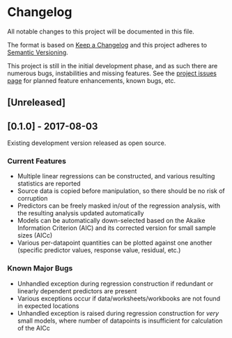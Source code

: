 # Changelog
All notable changes to this project will be documented in this file.

The format is based on [Keep a Changelog](http://keepachangelog.com/en/1.0.0/)
and this project adheres to [Semantic Versioning](http://semver.org/spec/v2.0.0.html).

This project is still in the initial development phase, and as such there are numerous
bugs, instabilities and missing features.  See the
[project issues page](https://github.com/bskinn/excel-mregress/issues) for planned
feature enhancements, known bugs, etc.

## [Unreleased]

## [0.1.0] - 2017-08-03

Existing development version released as open source.

### Current Features

 * Multiple linear regressions can be constructed, and various resulting statistics
   are reported
 * Source data is copied before manipulation, so there should be no risk
   of corruption
 * Predictors can be freely masked in/out of the regression analysis, with the resulting
   analysis updated automatically
 * Models can be automatically down-selected based on the Akaike Information Criterion (AIC)
   and its corrected version for small sample sizes (AICc)
 * Various per-datapoint quantities can be plotted against one another (specific predictor values,
   response value, residual, etc.)

### Known Major Bugs

 * Unhandled exception during regression construction if redundant or linearly dependent
   predictors are present
 * Various exceptions occur if data/worksheets/workbooks are not found in expected locations
 * Unhandled exception is raised during regression construction for *very* small models, where
   number of datapoints is insufficient for calculation of the AICc

